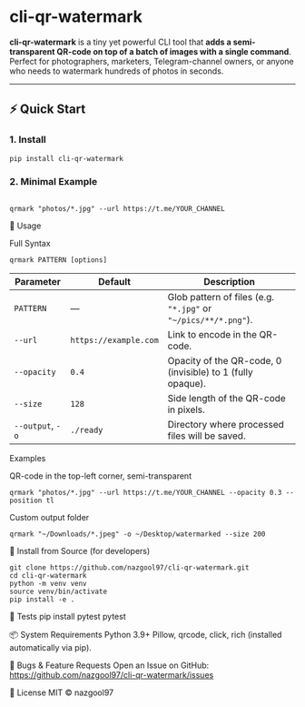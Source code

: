 # cli-qr-watermark


**cli-qr-watermark** is a tiny yet powerful CLI tool that **adds a semi-transparent QR-code on top of a batch of images with a single command**.  
Perfect for photographers, marketers, Telegram-channel owners, or anyone who needs to watermark hundreds of photos in seconds.

---

## ⚡ Quick Start

### 1. Install
```bash
pip install cli-qr-watermark
```

### 2. Minimal Example
```

qrmark "photos/*.jpg" --url https://t.me/YOUR_CHANNEL
```

📖 Usage

Full Syntax
```
qrmark PATTERN [options]
```
| Parameter        | Default               | Description                                                    |
| ---------------- | --------------------- | -------------------------------------------------------------- |
| `PATTERN`        | —                     | Glob pattern of files (e.g. `"*.jpg"` or `"~/pics/**/*.png"`). |
| `--url`          | `https://example.com` | Link to encode in the QR-code.                                 |
| `--opacity`      | `0.4`                 | Opacity of the QR-code, 0 (invisible) to 1 (fully opaque).     |
| `--size`         | `128`                 | Side length of the QR-code in pixels.                          |
| `--output`, `-o` | `./ready`             | Directory where processed files will be saved.                 |




Examples

QR-code in the top-left corner, semi-transparent
```
qrmark "photos/*.jpg" --url https://t.me/YOUR_CHANNEL --opacity 0.3 --position tl
```

Custom output folder
```
qrmark "~/Downloads/*.jpeg" -o ~/Desktop/watermarked --size 200
```



🔧 Install from Source (for developers)
```
git clone https://github.com/nazgool97/cli-qr-watermark.git
cd cli-qr-watermark
python -m venv venv
source venv/bin/activate
pip install -e .
```
🧪 Tests
pip install pytest
pytest

📦 System Requirements
Python 3.9+
Pillow, qrcode, click, rich (installed automatically via pip).

🐞 Bugs & Feature Requests
Open an Issue on GitHub:
https://github.com/nazgool97/cli-qr-watermark/issues

📜 License
MIT © nazgool97
